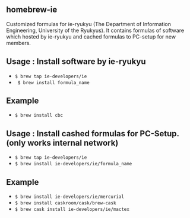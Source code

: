 ## homebrew-ie

Customized formulas for ie-ryukyu (The Department of Information Engineering, University of the Ryukyus).
It contains formulas of software which hosted by ie-ryukyu and cached formulas to PC-setup for new members.

## Usage : Install software by ie-ryukyu

- `` $ brew tap ie-developers/ie ``
- `` $ brew install formula_name``

## Example
- `` $ brew install cbc ``

## Usage : Install cashed formulas for PC-Setup. (only works internal network)

- `` $ brew tap ie-developers/ie ``
- `` $ brew install ie-developers/ie/formula_name ``

## Example
- `` $ brew install ie-developers/ie/mercurial ``
- `` $ brew install caskroom/cask/brew-cask ``
- `` $ brew cask install ie-developers/ie/mactex ``

